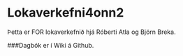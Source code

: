 # Lokaverkefni4onn2
Þetta er FOR lokaverkefnið hjá Róberti Atla og Björn Breka.

###Dagbók er í Wiki á Github.